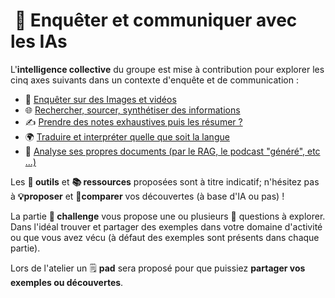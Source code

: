 #  🔎 Enquêter et communiquer avec les IAs

L'**intelligence collective** du groupe est mise à contribution pour explorer les cinq axes suivants dans un contexte d'enquête et de communication : 

- 📸 [Enquêter sur des Images et vidéos](images.md)
- 🌐 [Rechercher, sourcer, synthétiser des informations](rechercher-information.md)
- ✍ [Prendre des notes exhaustives puis les résumer ?](prise-de-notes.md)
- 🌍 [Traduire et interpréter quelle que soit la langue](traduire.md)
- 📰 [Analyse ses propres documents (par le RAG, le podcast "généré", etc ...)](vos-documents.md)  

Les **🧰 outils** et **📚 ressources** proposées sont à titre indicatif; n'hésitez pas à **💡proposer** et **🔎comparer** vos découvertes (à base d'IA ou pas) !

La partie **🎯 challenge** vous propose une ou plusieurs 🤔 questions à explorer. Dans l'idéal trouver et partager des exemples dans votre domaine d'activité ou que vous avez vécu (à défaut des exemples sont présents dans chaque partie). 

Lors de l'atelier un 🗒 **pad** sera proposé pour que puissiez **partager vos exemples ou découvertes**.
